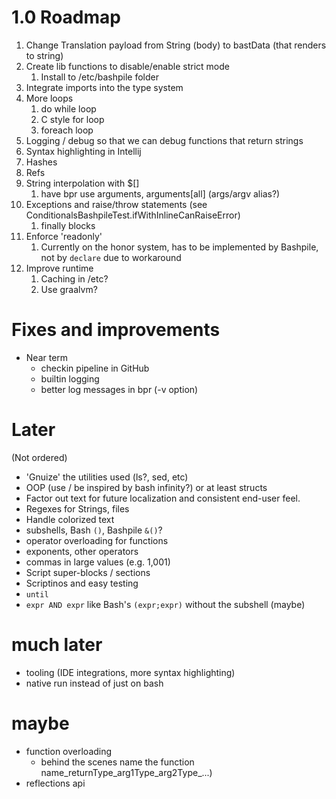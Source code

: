 # 1.0 Roadmap
1. Change Translation payload from String (body) to bastData (that renders to string)
2. Create lib functions to disable/enable strict mode
   1. Install to /etc/bashpile folder
3. Integrate imports into the type system
4. More loops
   1. do while loop
   2. C style for loop
   3. foreach loop
5. Logging / debug so that we can debug functions that return strings
6. Syntax highlighting in Intellij
7. Hashes
8. Refs
9. String interpolation with $[]
   1. have bpr use arguments, arguments[all] (args/argv alias?)
10. Exceptions and raise/throw statements (see ConditionalsBashpileTest.ifWithInlineCanRaiseError)
    1. finally blocks
11. Enforce 'readonly' 
    1. Currently on the honor system, has to be implemented by Bashpile, not by `declare` due to workaround
12. Improve runtime
    1. Caching in /etc?
    2. Use graalvm?

# Fixes and improvements
* Near term
  * checkin pipeline in GitHub
  * builtin logging
  * better log messages in bpr (-v option)

# Later
(Not ordered)
* 'Gnuize' the utilities used (ls?, sed, etc)
* OOP (use / be inspired by bash infinity?) or at least structs
* Factor out text for future localization and consistent end-user feel.
* Regexes for Strings, files
* Handle colorized text
* subshells, Bash `()`, Bashpile `&()`?
* operator overloading for functions
* exponents, other operators
* commas in large values (e.g. 1,001)
* Script super-blocks / sections
* Scriptinos and easy testing
* `until`
* `expr AND expr` like Bash's `(expr;expr)` without the subshell (maybe)

# much later
* tooling (IDE integrations, more syntax highlighting)
* native run instead of just on bash

# maybe
* function overloading 
   * behind the scenes name the function name_returnType_arg1Type_arg2Type_...)
* reflections api